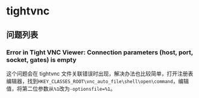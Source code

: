 # tightvnc

## 问题列表

### Error in Tight VNC Viewer: Connection parameters (host, port, socket, gates) is empty

这个问题会在 tightvnc 文件关联错误时出现，解决办法也比较简单，打开注册表编辑器，找到`HKEY_CLASSES_ROOT\vnc_auto_file\shell\open\command`，编辑值，将第二位参数从`%1`改为`-optionsfile=%1`。
